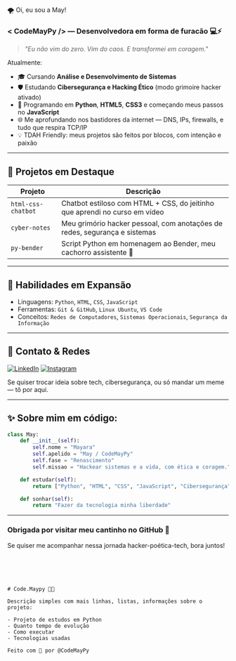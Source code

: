
🌪️ Oi, eu sou a May!

### < CodeMayPy /> — Desenvolvedora em forma de furacão 💻⚡

> *"Eu não vim do zero. Vim do caos. E transformei em coragem."*

Atualmente:
- 🎓 Cursando **Análise e Desenvolvimento de Sistemas**
- 🛡️ Estudando **Cibersegurança e Hacking Ético** (modo grimoire hacker ativado)
- 🐍 Programando em **Python**, **HTML5**, **CSS3** e começando meus passos no **JavaScript**
- 🌐 Me aprofundando nos bastidores da internet — DNS, IPs, firewalls, e tudo que respira TCP/IP
- 💡 TDAH Friendly: meus projetos são feitos por blocos, com intenção e paixão

---

## 🚀 Projetos em Destaque

| Projeto | Descrição |
|--------|------------|
| `html-css-chatbot` | Chatbot estiloso com HTML + CSS, do jeitinho que aprendi no curso em vídeo |
| `cyber-notes` | Meu grimório hacker pessoal, com anotações de redes, segurança e sistemas |
| `py-bender` | Script Python em homenagem ao Bender, meu cachorro assistente 💖 |

---

## 🧠 Habilidades em Expansão

- Linguagens: `Python`, `HTML`, `CSS`, `JavaScript`
- Ferramentas: `Git & GitHub`, `Linux Ubuntu`, `VS Code`
- Conceitos: `Redes de Computadores`, `Sistemas Operacionais`, `Segurança da Informação`

---

## 💬 Contato & Redes

[![LinkedIn](https://img.shields.io/badge/-LinkedIn-0A66C2?style=for-the-badge&logo=linkedin&logoColor=white)](https://linkedin.com/in/code-maypy)
[![Instagram](https://img.shields.io/badge/-@codemaypy-E4405F?style=for-the-badge&logo=instagram&logoColor=white)](https://instagram.com/code.maypy)

Se quiser trocar ideia sobre tech, cibersegurança, ou só mandar um meme — tô por aqui.

---

## ✨ Sobre mim em código:
```python
class May:
    def __init__(self):
        self.nome = "Mayara"
        self.apelido = "May / CodeMayPy"
        self.fase = "Renascimento"
        self.missao = "Hackear sistemas e a vida, com ética e coragem."

    def estudar(self):
        return ["Python", "HTML", "CSS", "JavaScript", "Cibersegurança"]

    def sonhar(self):
        return "Fazer da tecnologia minha liberdade"
```

---

### Obrigada por visitar meu cantinho no GitHub 🌻
Se quiser me acompanhar nessa jornada hacker-poética-tech, bora juntos!
```





# Code.Maypy 🐍✨

Descrição simples com mais linhas, listas, informações sobre o projeto:

- Projeto de estudos em Python
- Quanto tempo de evolução
- Como executar
- Tecnologias usadas

Feito com 💜 por @CodeMayPy
